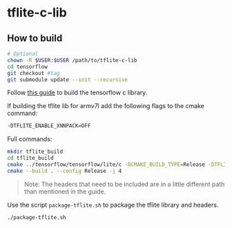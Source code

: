 # tflite-c-lib

## How to build

```bash
# Optional
chown -R $USER:$USER /path/to/tflite-c-lib
cd tensorflow
git checkout #tag
git submodule update --init --recursive
```

Follow [this guide](https://github.com/tensorflow/tensorflow/blob/master/tensorflow/lite/g3doc/guide/build_cmake.md) to build the tensorflow c library.

If building the tflite lib for armv7l add the following flags to the cmake command:

```bash
-DTFLITE_ENABLE_XNNPACK=OFF
```

Full commands:

```bash
mkdir tflite_build
cd tflite_build
cmake ../tensorflow/tensorflow/lite/c -DCMAKE_BUILD_TYPE=Release -DTFLITE_ENABLE_XNNPACK=OFF
cmake --build . --config Release -j 4
```

> Note: The headers that need to be included are in a little different path than mentioned in the guide.

Use the script `package-tflite.sh` to package the tflite library and headers.

```bash
./package-tflite.sh
```
